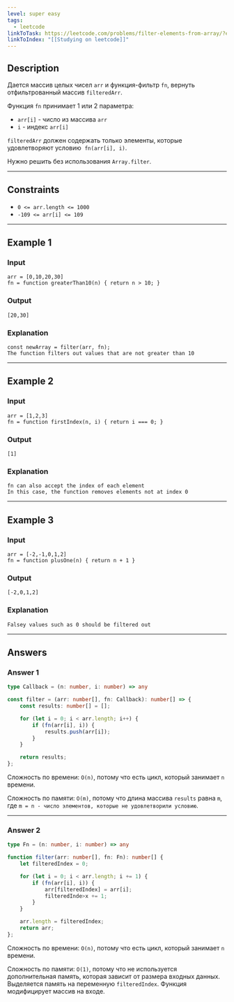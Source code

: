 ```yaml
---
level: super easy
tags:
  - leetcode
linkToTask: https://leetcode.com/problems/filter-elements-from-array/?envType=study-plan-v2&envId=30-days-of-javascript
linkToIndex: "[[Studying on leetcode]]"
---
```

## Description

Дается массив целых чисел `arr` и функция-фильтр `fn`, вернуть отфильтрованный массив `filteredArr`.

Функция `fn` принимает 1 или 2 параметра:
- `arr[i]` - число из массива `arr`
- `i` - индекс `arr[i]`

`filteredArr` должен содержать только элементы, которые удовлетворяют условию  `fn(arr[i], i)`.

Нужно решить без использования `Array.filter`.

---
## Constraints

- `0 <= arr.length <= 1000`
- `-109 <= arr[i] <= 109`

---
## Example 1

### Input

```
arr = [0,10,20,30]
fn = function greaterThan10(n) { return n > 10; }
```
### Output

```
[20,30]
```
### Explanation

```
const newArray = filter(arr, fn);
The function filters out values that are not greater than 10
```

---
## Example 2

### Input

```
arr = [1,2,3]
fn = function firstIndex(n, i) { return i === 0; }
```
### Output

```
[1]
```
### Explanation

```
fn can also accept the index of each element
In this case, the function removes elements not at index 0
```

---
## Example 3

### Input

```
arr = [-2,-1,0,1,2]
fn = function plusOne(n) { return n + 1 }
```
### Output

```
[-2,0,1,2]
```
### Explanation

```
Falsey values such as 0 should be filtered out
```

---
## Answers

### Answer 1

```typescript
type Callback = (n: number, i: number) => any

const filter = (arr: number[], fn: Callback): number[] => {
	const results: number[] = [];

    for (let i = 0; i < arr.length; i++) {
        if (fn(arr[i], i)) {
            results.push(arr[i]);
        }
    }

    return results;
};
```


Сложность по времени: `O(n)`, потому что есть цикл, который занимает `n` времени.

Сложность по памяти: `O(m)`, потому что длина массива `results` равна `m`, где `m = n - число элементов, которые не удовлетворили условию`.

---
### Answer 2

```typescript
type Fn = (n: number, i: number) => any

function filter(arr: number[], fn: Fn): number[] {
    let filteredIndex = 0;

    for (let i = 0; i < arr.length; i += 1) {
        if (fn(arr[i], i)) {
            arr[filteredIndex] = arr[i];
            filteredInde>x += 1;
        }
    }

    arr.length = filteredIndex;
    return arr;
};
```

Сложность по времени: `O(n)`, потому что есть цикл, который занимает `n` времени.

Сложность по памяти: `O(1)`, потому что не используется дополнительная память, которая зависит от размера входных данных. Выделяется память на переменную `filteredIndex`. Функция модифицирует массив на входе.